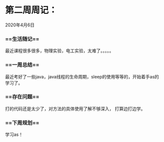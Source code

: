# 第二周周记：

2020年4月6日

### ==生活随记==

最近课程很多很多，物理实验，电工实验，太难了。。。。。

### ==一周总结==

最近考好了一些java，java线程的生命周期，sleep的使用等等的，开始着手as的学习了。
### ==存在问题==

打的代码还是太少了，对方法的具体使用了解不够深入，
打算边打边学。

### ==下周规划==

学习as！
